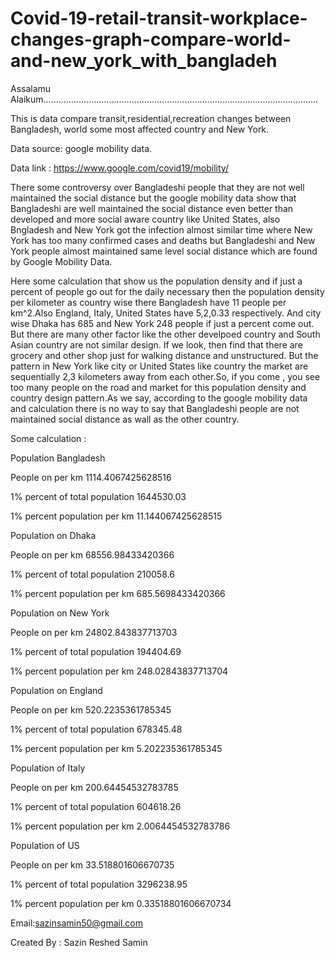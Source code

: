 # Covid-19-retail-transit-workplace-changes-graph-compare-world-and-new_york_with_bangladeh

Assalamu Alaikum.............................................................................................................

This is data compare transit,residential,recreation changes between Bangladesh, world some most affected country and New York.

Data source: google mobility data.

Data link : https://www.google.com/covid19/mobility/


There some controversy over Bangladeshi people that they are not well maintained the social distance but the google mobility data show that
Bangladeshi are well maintained the social distance even better than developed and more social aware country like United States,
also Bngladesh and New York got the infection almost similar time where New York has too many confirmed cases and deaths but 
Bangladeshi and New York people almost maintained same level social distance which are found by Google Mobility Data.



Here some calculation that show us the population density and if just a percent of people go out for the daily necessary then 
the population density per kilometer as country wise there Bangladesh have 11 people per km^2.Also England, Italy, United States have 5,2,0.33 respectively. And city wise Dhaka has 685 and New York 248 people if just a percent come out. But there are many other factor like the other develpoed country and South Asian country are not similar design. If we look, then find that there are grocery and other shop just for walking distance and unstructured. But the pattern in New York like city or United States like country the market are sequentially 2,3 kilometers away from each other.So, if you come , you see too many people on the road and market for this population density and country design pattern.As we say, according to the google mobility data and calculation there is no way to say that Bangladeshi people are not maintained social distance as wall as the other country.


Some calculation : 


Population Bangladesh

People on per km 1114.4067425628516

1% percent of total population 1644530.03

1% percent population per km 11.144067425628515


Population on Dhaka

People on per km 68556.98433420366

1% percent of total population 210058.6

1% percent population per km 685.5698433420366


Population on New York

People on per km 24802.843837713703

1% percent of total population 194404.69

1% percent population per km 248.02843837713704


Population on England

People on per km 520.2235361785345

1% percent of total population 678345.48

1% percent population per km 5.202235361785345


Population of Italy

People on per km 200.64454532783785

1% percent of total population 604618.26

1% percent population per km 2.0064454532783786


Population of US

People on per km 33.518801606670735

1% percent of total population 3296238.95

1% percent population per km 0.33518801606670734





Email:sazinsamin50@gmail.com

Created By : Sazin Reshed Samin
